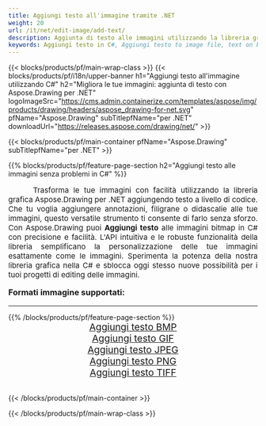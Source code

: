 ```yaml
---
title: Aggiungi testo all'immagine tramite .NET
weight: 20
url: /it/net/edit-image/add-text/
description: Aggiunta di testo alle immagini utilizzando la libreria grafica Aspose.Drawing per .NET (C#)
keywords: Aggiungi testo in C#, Aggiungi testo to image file, text on bitmap images in C#, text to image, graphic library per .NET, raster images, edit image, save image, 2D graphics
---
```


{{< blocks/products/pf/main-wrap-class >}}
{{< blocks/products/pf/i18n/upper-banner h1="Aggiungi testo all'immagine utilizzando C#" h2="Migliora le tue immagini: aggiunta di testo con Aspose.Drawing per .NET" logoImageSrc="https://cms.admin.containerize.com/templates/aspose/img/products/drawing/headers/aspose_drawing-for-net.svg" pfName="Aspose.Drawing" subTitlepfName="per .NET" downloadUrl="https://releases.aspose.com/drawing/net/" >}}

{{< blocks/products/pf/main-container pfName="Aspose.Drawing" subTitlepfName="per .NET" >}}

{{% blocks/products/pf/feature-page-section  h2="Aggiungi testo alle immagini senza problemi in C#" %}}
<p align="justify" style="text-indent:50px;font-size:15px;">
Trasforma le tue immagini con facilità utilizzando la libreria grafica Aspose.Drawing per .NET aggiungendo testo a livello di codice. Che tu voglia aggiungere annotazioni, filigrane o didascalie alle tue immagini, questo versatile strumento ti consente di farlo senza sforzo. Con Aspose.Drawing puoi <b>Aggiungi testo</b> alle immagini bitmap in C# con precisione e facilità. L'API intuitiva e le robuste funzionalità della libreria semplificano la personalizzazione delle tue immagini esattamente come le immagini. Sperimenta la potenza della nostra libreria grafica nella C# e sblocca oggi stesso nuove possibilità per i tuoi progetti di editing delle immagini.</p>

<h3 style="margin-top:16px;">
Formati immagine supportati:
</h3>

<hr/>
{{% /blocks/products/pf/feature-page-section %}}
<div class="container-fluid productfamilypage bg-gray">
    <div class="convertypes bg-gray agp-content section">
        <div class="container">
		    <div class="row other-converters" style="font-size: 19px;text-align:center;">
		        <div class='col-md-3 other-converter remove-lp remove-rp'><a href="bmp/" style="padding:15px;">Aggiungi testo BMP</a></div>
                <div class='col-md-3 other-converter remove-lp remove-rp'><a href="gif/" style="padding:15px;">Aggiungi testo GIF</a></div>
                <div class='col-md-3 other-converter remove-lp remove-rp'><a href="jpeg/" style="padding:15px;">Aggiungi testo JPEG</a></div>
                <div class='col-md-3 other-converter remove-lp remove-rp'><a href="png/" style="padding:15px;">Aggiungi testo PNG</a></div>
                <div class='col-md-3 other-converter remove-lp remove-rp'><a href="tiff/" style="padding:15px;">Aggiungi testo TIFF</a></div>
            </div>
        </div>
    </div>
</div>
<br/>

{{< /blocks/products/pf/main-container >}}

{{< /blocks/products/pf/main-wrap-class >}}
